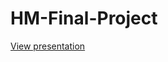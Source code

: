 # HM-Final-Project

[View presentation](https://cdn.rawgit.com/danielkberry/HM-Final-Project/master/presentation.html)
